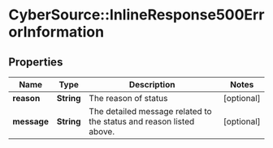 # CyberSource::InlineResponse500ErrorInformation

## Properties
Name | Type | Description | Notes
------------ | ------------- | ------------- | -------------
**reason** | **String** | The reason of status | [optional] 
**message** | **String** | The detailed message related to the status and reason listed above. | [optional] 


